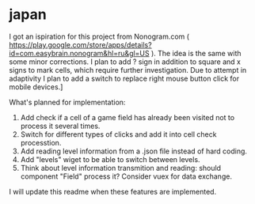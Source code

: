 # japan

I got an ispiration for this project from Nonogram.com ( https://play.google.com/store/apps/details?id=com.easybrain.nonogram&hl=ru&gl=US ). The idea is the same with some minor corrections. I plan to add ? sign in addition to square and x signs to mark cells, which require further investigation.
Due to attempt in adaptivity I plan to add a switch to replace right mouse button click for mobile devices.]

What's planned for implementation:

1. Add check if a cell of a game field has already been visited not to process it several times.
2. Switch for different types of clicks and add it into cell check processtion.
3. Add reading level information from a .json file instead of hard coding.
4. Add "levels" wiget to be able to switch between levels.
5. Think about level information transmition and reading: should component "Field" process it? Consider vuex for data exchange.

I will update this readme when these features are implemented.
